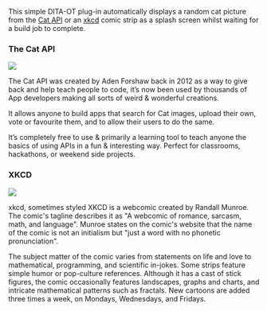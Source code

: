 This simple DITA-OT plug-in automatically displays a random cat picture from the [Cat API](http://thecatapi.com/) or an [xkcd](https://xkcd.com/) comic strip as a splash screen whilst waiting for a build job to complete.


### The Cat API

![](http://thecatapi.com/api/images/get?format=src&type=gif)

The Cat API  was created by Aden Forshaw back in 2012 as a way to give back and help teach people to code, it’s now been used by thousands of App developers making all sorts of weird & wonderful creations.

It allows anyone to build apps that search for Cat images, upload their own, vote or favourite them, and to allow their users to do the same.

It’s completely free to use & primarily a learning tool to teach anyone the basics of using APIs in a fun & interesting way. Perfect for classrooms, hackathons, or weekend side projects.

### XKCD

![](https://imgs.xkcd.com/comics/compiling.png)

xkcd, sometimes styled XKCD is a webcomic created by Randall Munroe. The comic's tagline describes it as "A webcomic of romance, sarcasm, math, and language".  Munroe states on the comic's website that the name of the comic is not an initialism but "just a word with no phonetic pronunciation".

The subject matter of the comic varies from statements on life and love to mathematical, programming, and scientific in-jokes. Some strips feature simple humor or pop-culture references. Although it has a cast of stick figures, the comic occasionally features landscapes, graphs and charts, and intricate mathematical patterns such as fractals. New cartoons are added three times a week, on Mondays, Wednesdays, and Fridays.

